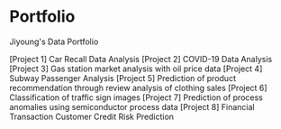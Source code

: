 # Portfolio
Jiyoung's Data Portfolio

[Project 1] Car Recall Data Analysis
[Project 2] COVID-19 Data Analysis
[Project 3] Gas station market analysis with oil price data
[Project 4] Subway Passenger Analysis
[Project 5] Prediction of product recommendation through review analysis of clothing sales
[Project 6] Classification of traffic sign images
[Project 7] Prediction of process anomalies using semiconductor process data
[Project 8] Financial Transaction Customer Credit Risk Prediction
